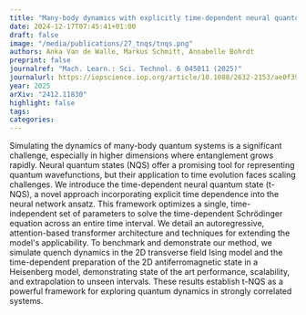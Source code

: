 ```yaml
---
title: "Many-body dynamics with explicitly time-dependent neural quantum states"
date: 2024-12-17T07:45:41+01:00
draft: false
image: "/media/publications/27_tnqs/tnqs.png" 
authors: Anka Van de Walle, Markus Schmitt, Annabelle Bohrdt
preprint: false
journalref: "Mach. Learn.: Sci. Technol. 6 045011 (2025)"
journalurl: https://iopscience.iop.org/article/10.1088/2632-2153/ae0f39
year: 2025
arXiv: "2412.11830"
highlight: false
tags:
categories:
---
```


Simulating the dynamics of many-body quantum systems is a significant challenge, especially in higher dimensions where entanglement grows rapidly. Neural quantum states (NQS) offer a promising tool for representing quantum wavefunctions, but their application to time evolution faces scaling challenges. We introduce the time-dependent neural quantum state (t-NQS), a novel approach incorporating explicit time dependence into the neural network ansatz. This framework optimizes a single, time-independent set of parameters to solve the time-dependent Schrödinger equation across an entire time interval. We detail an autoregressive, attention-based transformer architecture and techniques for extending the model's applicability. To benchmark and demonstrate our method, we simulate quench dynamics in the 2D transverse field Ising model and the time-dependent preparation of the 2D antiferromagnetic state in a Heisenberg model, demonstrating state of the art performance, scalability, and extrapolation to unseen intervals. These results establish t-NQS as a powerful framework for exploring quantum dynamics in strongly correlated systems.
